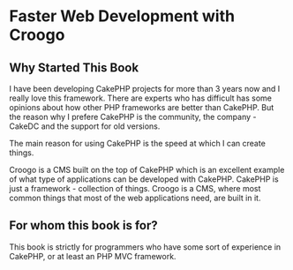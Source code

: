 # Faster Web Development with Croogo

## Why Started This Book

I have been developing CakePHP projects for more than 3 years now and I really love this framework. There are experts who has difficult has some opinions about how other PHP frameworks are better than CakePHP. But the reason why I prefere CakePHP is the community, the company - CakeDC and the support for old versions.

The main reason for using CakePHP is the speed at which I can create things. 

Croogo is a CMS built on the top of CakePHP which is an excellent example of what type of applications can be developed with CakePHP. CakePHP is just a framework - collection of things. Croogo is a CMS, where most common things that most of the web applications need, are built in it.

## For whom this book is for?
This book is strictly for programmers who have some sort of experience in CakePHP, or at least an PHP MVC framework.


